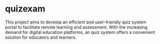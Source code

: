 # quizexam
 This project aims to develop an efficient and user-friendly  quiz system portal to facilitate remote learning and assessment. With the increasing demand for digital education platforms, an quiz system offers a convenient solution for educators and learners.

